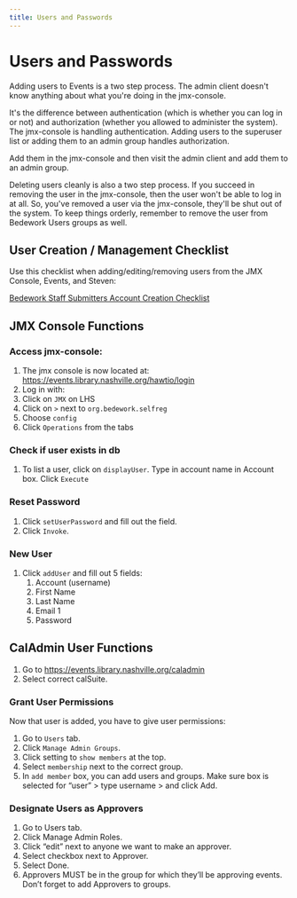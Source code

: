 ```yaml
---
title: Users and Passwords
---
```


# Users and Passwords

Adding users to Events is a two step process. The admin client doesn't know anything about what you're doing in the jmx-console.

It's the difference between authentication (which is whether you can log in or not) and authorization (whether you allowed to administer the system). The jmx-console is handling authentication. Adding users to the superuser list or adding them to an admin group handles authorization.

 Add them in the jmx-console and then visit the admin client and add them to an admin group.

Deleting users cleanly is also a two step process. If you succeed in removing the user in the jmx-console, then the user won't be able to log in at all. So, you've removed a user via the jmx-console, they'll be shut out of the system. To keep things orderly, remember to remove the user from Bedework Users groups as well.

## User Creation / Management Checklist

Use this checklist when adding/editing/removing users from the JMX Console, Events, and Steven:

[Bedework Staff Submitters Account Creation Checklist](https://metronashville.sharepoint.com/:x:/r/sites/NPLWebDevelopment/Shared%20Documents/Bedework%20Staff%20Submitters%20Account%20Creation%20_%20Management%20Checklist.xlsx)

## JMX Console Functions

### Access jmx-console:

1. The jmx console is now located at: https://events.library.nashville.org/hawtio/login
1. Log in with:
1. Click on `JMX` on LHS
1. Click on `>` next to `org.bedework.selfreg`
1.  Choose `config`
1. Click `Operations` from the tabs

### Check if user exists in db

1. To list a user, click on `displayUser`. Type in account name in Account box. Click `Execute`

### Reset Password

1. Click `setUserPassword` and fill out the field.
1. Click `Invoke`.

### New User

1. Click `addUser` and fill out 5 fields:
    1. Account (username)
    1. First Name
    1. Last Name
    1. Email 1
    1. Password

## CalAdmin User Functions

1. Go to https://events.library.nashville.org/caladmin
1. Select correct calSuite.

### Grant User Permissions

Now that user is added, you have to give user permissions:

1. Go to `Users` tab.
1. Click `Manage Admin Groups`.
1. Click setting to `show members` at the top.
1. Select `membership` next to the correct group.
1. In `add member` box, you can add users and groups. Make sure box is selected for “user” > type username > and click Add.

### Designate Users as Approvers

1. Go to Users tab.
1. Click Manage Admin Roles.
1. Click “edit” next to anyone we want to make an approver.
1. Select checkbox next to Approver.
1. Select Done.
1. Approvers MUST be in the group for which they’ll be approving events. Don’t forget to add Approvers to groups.